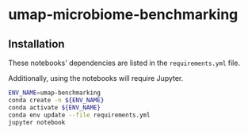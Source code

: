 # umap-microbiome-benchmarking

## Installation
These notebooks' dependencies are listed in the `requirements.yml` file.

Additionally, using the notebooks will require Jupyter.

```bash
ENV_NAME=umap-benchmarking
conda create -n ${ENV_NAME}
conda activate ${ENV_NAME}
conda env update --file requirements.yml
jupyter notebook
```

